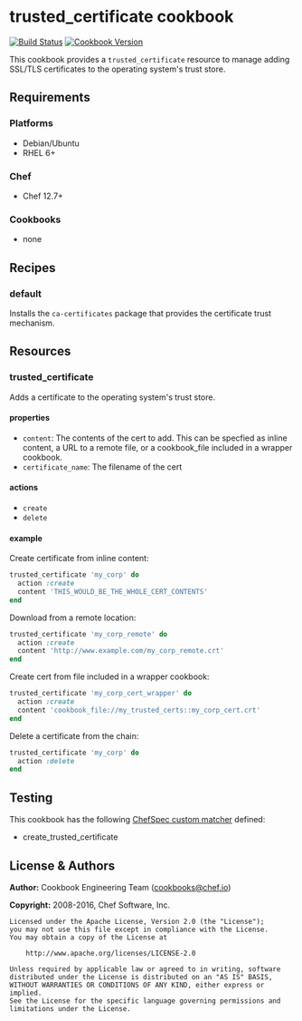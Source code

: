 # trusted_certificate cookbook

[![Build Status](https://travis-ci.org/chef-cookbooks/trusted_certificate.svg?branch=master)](https://travis-ci.org/chef-cookbooks/trusted_certificate) [![Cookbook Version](https://img.shields.io/cookbook/v/trusted_certificate.svg)](https://supermarket.chef.io/cookbooks/trusted_certificate)

This cookbook provides a `trusted_certificate` resource to manage adding SSL/TLS certificates to the operating system's trust store.

## Requirements

### Platforms

- Debian/Ubuntu
- RHEL 6+

### Chef

- Chef 12.7+

### Cookbooks

- none

## Recipes

### default

Installs the `ca-certificates` package that provides the certificate trust mechanism.

## Resources

### trusted_certificate

Adds a certificate to the operating system's trust store.

#### properties

- `content`: The contents of the cert to add.  This can be specfied as inline content, a URL to a remote file, or a cookbook_file included in a wrapper cookbook.
- `certificate_name`: The filename of the cert

#### actions

- `create`
- `delete`

#### example

Create certificate from inline content:

```ruby
trusted_certificate 'my_corp' do
  action :create
  content 'THIS_WOULD_BE_THE_WHOLE_CERT_CONTENTS'
end
```

Download from a remote location:

```ruby
trusted_certificate 'my_corp_remote' do
  action :create
  content 'http://www.example.com/my_corp_remote.crt'
end
```

Create cert from file included in a wrapper cookbook:

```ruby
trusted_certificate 'my_corp_cert_wrapper' do
  action :create
  content 'cookbook_file://my_trusted_certs::my_corp_cert.crt'
end
```

Delete a certificate from the chain:

```ruby
trusted_certificate 'my_corp' do
  action :delete
end
```
## Testing

This cookbook has the following [ChefSpec custom matcher](https://github.com/sethvargo/chefspec#packaging-custom-matchers) defined:

- create_trusted_certificate

## License & Authors

**Author:** Cookbook Engineering Team ([cookbooks@chef.io](mailto:cookbooks@chef.io))

**Copyright:** 2008-2016, Chef Software, Inc.

```
Licensed under the Apache License, Version 2.0 (the "License");
you may not use this file except in compliance with the License.
You may obtain a copy of the License at

    http://www.apache.org/licenses/LICENSE-2.0

Unless required by applicable law or agreed to in writing, software
distributed under the License is distributed on an "AS IS" BASIS,
WITHOUT WARRANTIES OR CONDITIONS OF ANY KIND, either express or implied.
See the License for the specific language governing permissions and
limitations under the License.
```
